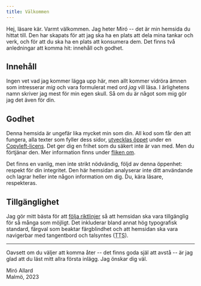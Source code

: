 ```yaml
---
title: Välkommen
---
```


Hej, läsare kär. Varmt välkommen. Jag heter Miró -- det är min hemsida
du hittat till. Den har skapats för att jag ska ha en plats att dela
mina tankar och verk, och för att du ska ha en plats att konsumera
dem. Det finns två anledningar att komma hit: innehåll och godhet.

## Innehåll
Ingen vet vad jag kommer lägga upp här, men allt kommer vidröra ämnen
som intresserar _mig_ och vara formulerat med ord _jag_ vill läsa. I
ärlighetens namn skriver jag mest för min egen skull. Så om du är
något som mig gör jag det även för din.

## Godhet
Denna hemsida är ungefär lika mycket min som din. All kod som får den
att fungera, alla texter som fyller dess sidor, [utvecklas
öppet](https://codeberg.org/majjejjam/hemsida) under en
[Copyleft-licens](https://sv.wikipedia.org/wiki/Copyleft). Det ger dig
en frihet som du säkert inte är van med. Men du förtjänar den. Mer
information finns under [fliken om](../../about).

Det finns en vanlig, men inte strikt nödvändig, följd av denna
öppenhet: respekt för din integritet. Den här hemsidan analyserar inte
ditt användande och lagrar heller inte någon information om dig. Du,
kära läsare, respekteras.

## Tillgänglighet
Jag gör mitt bästa för att [följa
riktlinjer](https://www.a11yproject.com/checklist/) så att hemsidan
ska vara tillgänglig för så många som möjligt. Det inkluderar bland
annat hög typografisk standard, färgval som beaktar färgblindhet och
att hemsidan ska vara navigerbar med tangentbord och talsyntes (<abbr
title="Text To Speech">TTS</abbr>).

<hr>

Oavsett om du väljer att komma åter -- det finns goda själ att avstå
-- är jag glad att du läst mitt allra första inlägg. Jag önskar dig
väl.

Miró Allard<br>
Malmö, 2023
